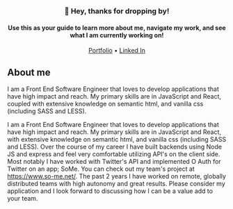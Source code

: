 <h3 align="center">👋 Hey, thanks for dropping by!</h3>
<h4 width="70%" align="center">Use this as your guide to learn more about me, navigate my work, and see what I am currently working on!</h4>

<p align="center">
  <a href="https://MatthewBedard.dev">Portfolio</a> •
  <a href="https://www.linkedin.com/in/matthew-bedard-dev/">Linked In</a>
</p>


## About me
I am a Front End Software Engineer that loves to develop applications that have high impact and reach. My primary skills are in JavaScript and React, coupled with extensive knowledge on semantic html, and vanilla css (including SASS and LESS). 



I am a Front End Software Engineer that loves to develop applications that have high impact and reach. My primary skills are in JavaScript and React, with extensive knowledge on semantic html, and vanilla css (including SASS and LESS). Over the course of my career I have built backends using Node JS and express and feel very comfortable utilizing API's on the client side. Most notably I have worked with Twitter's API and implemented O Auth for Twitter on an app; SoMe. You can check out my team's project at https://www.so-me.net/. The past 2 years I have worked on remote, globally distributed teams with high autonomy and great results. Please consider my application and I look forward to discussing how I can be a value add to your team. 




<!--
**Matt-GitHub/Matt-GitHub** is a ✨ _special_ ✨ repository because its `README.md` (this file) appears on your GitHub profile.

Here are some ideas to get you started:

- 🔭 I’m currently working on ...
- 🌱 I’m currently learning ...
- 👯 I’m looking to collaborate on ...
- 🤔 I’m looking for help with ...
- 💬 Ask me about ...
- 📫 How to reach me: ...
- 😄 Pronouns: ...
- ⚡ Fun fact: ...
-->
